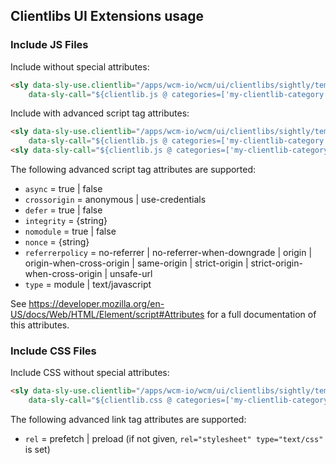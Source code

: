 ## Clientlibs UI Extensions usage

### Include JS Files

Include without special attributes:

```html
<sly data-sly-use.clientlib="/apps/wcm-io/wcm/ui/clientlibs/sightly/templates/clientlib.html"
    data-sly-call="${clientlib.js @ categories=['my-clientlib-category']}"/>
```

Include with advanced script tag attributes:

```html
<sly data-sly-use.clientlib="/apps/wcm-io/wcm/ui/clientlibs/sightly/templates/clientlib.html"
    data-sly-call="${clientlib.js @ categories=['my-clientlib-category'],async=true,type='module'}"/>
<sly data-sly-call="${clientlib.js @ categories=['my-clientlib-category-2'],defer=true,nomodule=true}"/>
```

The following advanced script tag attributes are supported:

* `async` = true | false
* `crossorigin` = anonymous | use-credentials
* `defer` = true | false
* `integrity` = {string}
* `nomodule` = true | false
* `nonce` = {string}
* `referrerpolicy` = no-referrer | no-referrer-when-downgrade | origin | origin-when-cross-origin | same-origin | strict-origin | strict-origin-when-cross-origin | unsafe-url
* `type` = module | text/javascript

See https://developer.mozilla.org/en-US/docs/Web/HTML/Element/script#Attributes for a full documentation of this attributes.

### Include CSS Files

Include CSS without special attributes:

```html
<sly data-sly-use.clientlib="/apps/wcm-io/wcm/ui/clientlibs/sightly/templates/clientlib.html"
    data-sly-call="${clientlib.css @ categories=['my-clientlib-category']}"/>
```

The following advanced link tag attributes are supported:

* `rel` = prefetch | preload (if not given, `rel="stylesheet" type="text/css"` is set)
